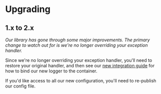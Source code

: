 Upgrading
=========


## 1.x to 2.x

*Our library has gone through some major improvements. The primary change to watch out for is we're no longer overriding your exception handler.*

Since we're no longer overriding your exception handler, you'll need to restore your original handler, and then see our [new integration guide](http://docs.bugsnag.com/platforms/php/laravel/) for how to bind our new logger to the container.

If you'd like access to all our new configuration, you'll need to re-publish our config file.
